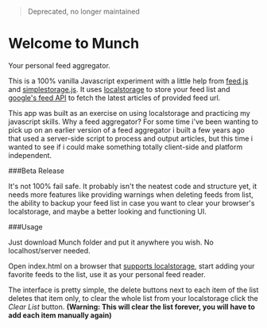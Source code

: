 > Deprecated, no longer maintained

Welcome to Munch
=====

Your personal feed aggregator.

This is a 100% vanilla Javascript experiment with a little help from <a href="http://github.com/evandrolg/Feed">feed.js</a> and <a href="https://github.com/andris9/simpleStorage">simplestorage.js</a>. It uses <a href="https://developer.mozilla.org/en-US/docs/Web/Guide/API/DOM/Storage#localStorage">localstorage</a> to store your feed list and <a href="https://developers.google.com/feed/v1/jsondevguide#resultJson">google's feed API</a> to fetch the latest articles of provided feed url.

This app was built as an exercise on using localstorage and practicing my javascript skills. Why a feed aggregator? For some time i've been wanting to pick up on an earlier version of a feed aggregator i built a few years ago that used a server-side script to process and output articles, but this time i wanted to see if i could make something totally client-side and platform independent.

###Beta Release

It's not 100% fail safe. It probably isn't the neatest code and structure yet, it needs more features like providing warnings when deleting feeds from list, the ability to backup your feed list in case you want to clear your browser's localstorage, and maybe a better looking and functioning UI.

###Usage

Just download Munch folder and put it anywhere you wish. No localhost/server needed.

Open index.html on a browser that <a href="http://caniuse.com/#search=localstorage">supports localstorage</a>, start adding your favorite feeds to the list, use it as your personal feed reader.

The interface is pretty simple, the delete buttons next to each item of the list deletes that item only, to clear the whole list from your localstorage click the <em>Clear List</em> button. <strong>(Warning: This will clear the list forever, you will have to add each item manually again)</strong>
